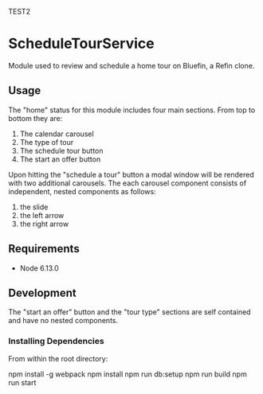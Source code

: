 TEST2
# ScheduleTourService

Module used to review and schedule a home tour on Bluefin, a Refin clone.

## Usage

The "home" status for this module includes four main sections. From top to bottom they are:
1) The calendar carousel
2) The type of tour
3) The schedule tour button
4) The start an offer button

Upon hitting the "schedule a tour" button a modal window will be rendered with two additional carousels. The each carousel component consists of independent, nested components as follows:
1) the slide
2) the left arrow
3) the right arrow


## Requirements

- Node 6.13.0

## Development

The "start an offer" button and the "tour type" sections are self contained and have no nested components.

### Installing Dependencies

From within the root directory:

npm install -g webpack
npm install
npm run db:setup
npm run build
npm run start

